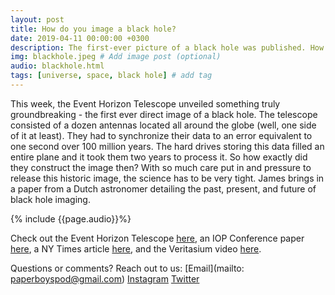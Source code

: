 ```yaml
---
layout: post
title: How do you image a black hole?
date: 2019-04-11 00:00:00 +0300
description: The first-ever picture of a black hole was published. How did the Event Horizon Telescope manage to take this picture?... # Add post description (shows up as description on social media posts)
img: blackhole.jpeg # Add image post (optional)
audio: blackhole.html
tags: [universe, space, black hole] # add tag
---
```


This week, the Event Horizon Telescope unveiled something truly groundbreaking - the first ever direct image of a black hole. The telescope consisted of a dozen antennas located all around the globe (well, one side of it at least). They had to synchronize their data to an error equivalent to one second over 100 million years. The hard drives storing this data filled an entire plane and it took them two years to process it. So how exactly did they construct the image then? With so much care put in and pressure to release this historic image, the science has to be very tight. James brings in a paper from a Dutch astronomer detailing the past, present, and future of black hole imaging.

{% include {{page.audio}}%}

Check out the Event Horizon Telescope [here](https://eventhorizontelescope.org), an IOP Conference paper [here](https://iopscience.iop.org/article/10.1088/1742-6596/942/1/012001), a NY Times article [here](https://www.nytimes.com/2019/04/08/science/black-hole-photo.html), and the Veritasium video [here](https://www.youtube.com/watch?v=zUyH3XhpLTo). 

Questions or comments? Reach out to us: [Email](mailto: paperboyspod@gmail.com) [Instagram](https://www.instagram.com/paperboyspod/) [Twitter](https://twitter.com/PaperBoysPod)